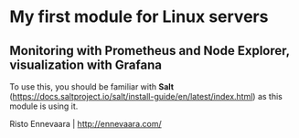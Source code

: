 # My first module for Linux servers

## Monitoring with Prometheus and Node Explorer, visualization with Grafana

To use this, you should be familiar with **Salt** (https://docs.saltproject.io/salt/install-guide/en/latest/index.html) as this module is using it. 


Risto Ennevaara | http://ennevaara.com/
